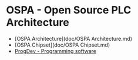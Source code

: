 # OSPA - Open Source PLC Architecture

* [OSPA Architecture](doc/OSPA Architecture.md)
* [OSPA Chipset](doc/OSPA Chipset.md)
* [ProgDev - Programming software](src/)
